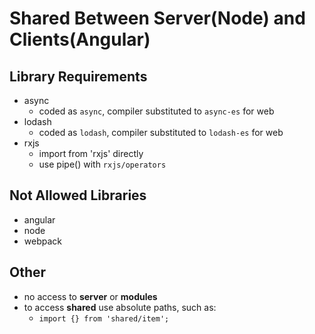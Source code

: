 # Shared Between Server(Node) and Clients(Angular)
## Library Requirements
* async
  * coded as `async`, compiler substituted to `async-es` for web
* lodash
  * coded as `lodash`, compiler substituted to `lodash-es` for web
* rxjs
   * import from 'rxjs' directly
   * use pipe() with `rxjs/operators`

## Not Allowed Libraries
* angular
* node
* webpack

## Other
* no access to **server** or **modules**
* to access **shared** use absolute paths, such as:
   * `import {} from 'shared/item';`
